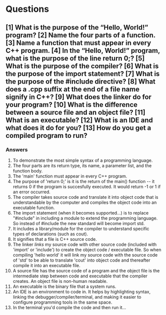 # Questions
[1] What is the purpose of the “Hello, World!” program?
[2] Name the four parts of a function.
[3] Name a function that must appear in every C++ program.
[4] In the “Hello, World!” program, what is the purpose of the line return
0;?
[5] What is the purpose of the compiler?
[6] What is the purpose of the import statement?
[7] What is the purpose of the #include directive?
[8] What does a .cpp suffix at the end of a file name signify in C++?
[9] What does the linker do for your program?
[10] What is the difference between a source file and an object file?
[11] What is an executable?
[12] What is an IDE and what does it do for you?
[13] How do you get a compiled program to run?
---
### Answers
1. To demonstrate the most simple syntax of a programming language.
2. The four parts are its return type, its name, a parameter list, and the function body.
3. The 'main' function must appear in every C++ program.
4. The purpose of 'return 0;' is it is the return of the main() function -- it returns 0 if the program is succesfully executed. It would return -1 or 1 if an error occurred.
5. The compiler takes source code and translate it into object code that is understandable by the computer and compiles the object code into an executable function.
6. The import statement (when it becomes supported...) is to replace "#include" in including a module to extend the programming language. So instead of #include <iostream> the new standard will become import std.
7. It includes a library/module for the compiler to understand specific types of declarations (such as cout).
8. It signifies that a file is C++ source code.
9. The linker *links* my source code with other source code (included with 'import' or 'include') to create the object code / executable file. So when compiling 'hello world' it will link my source code with the source code of 'std' to be able to translate 'cout' into object code and thereafter compile it into an executable file.
10. A source file has the source code of a program and the object file is the intermediate step between code and executable that the compiler creates. An object file is non-human readable.
11. An executable is the binary file that a system runs.
12. An IDE is an environment to code in. It helps by highlighting syntax, linking the debugger/compiler/terminal, and making it easier to configure programming tools in the same space.
13. In the terminal you'd compile the code and then run it...